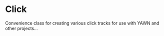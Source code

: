 # Click
 
Convenience class for creating various click tracks for use with YAWN and other projects...
